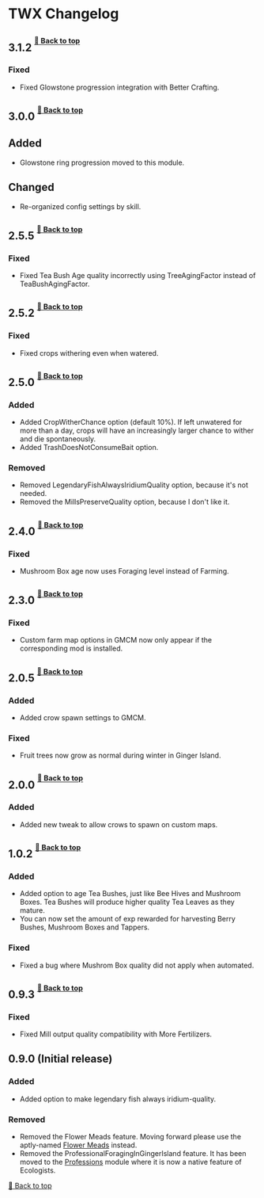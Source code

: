 ﻿# TWX Changelog

## 3.1.2 <sup><sup>[🔼 Back to top](#twx-changelog)</sup></sup>

### Fixed

* Fixed Glowstone progression integration with Better Crafting.

## 3.0.0 <sup><sup>[🔼 Back to top](#twx-changelog)</sup></sup>

## Added

* Glowstone ring progression moved to this module.

## Changed

* Re-organized config settings by skill.

## 2.5.5 <sup><sup>[🔼 Back to top](#twx-changelog)</sup></sup>

### Fixed

* Fixed Tea Bush Age quality incorrectly using TreeAgingFactor instead of TeaBushAgingFactor. 

## 2.5.2 <sup><sup>[🔼 Back to top](#twx-changelog)</sup></sup>

### Fixed

* Fixed crops withering even when watered.

## 2.5.0 <sup><sup>[🔼 Back to top](#twx-changelog)</sup></sup>

### Added

* Added CropWitherChance option (default 10%). If left unwatered for more than a day, crops will have an increasingly larger chance to wither and die spontaneously.
* Added TrashDoesNotConsumeBait option.

### Removed

* Removed LegendaryFishAlwaysIridiumQuality option, because it's not needed.
* Removed the MillsPreserveQuality option, because I don't like it.

## 2.4.0 <sup><sup>[🔼 Back to top](#twx-changelog)</sup></sup>

### Fixed

* Mushroom Box age now uses Foraging level instead of Farming.

## 2.3.0 <sup><sup>[🔼 Back to top](#twx-changelog)</sup></sup>

### Fixed

* Custom farm map options in GMCM now only appear if the corresponding mod is installed.

## 2.0.5 <sup><sup>[🔼 Back to top](#twx-changelog)</sup></sup>

### Added

* Added crow spawn settings to GMCM.

### Fixed

* Fruit trees now grow as normal during winter in Ginger Island.

## 2.0.0 <sup><sup>[🔼 Back to top](#twx-changelog)</sup></sup>

### Added

* Added new tweak to allow crows to spawn on custom maps.

## 1.0.2 <sup><sup>[🔼 Back to top](#twx-changelog)</sup></sup>

### Added

* Added option to age Tea Bushes, just like Bee Hives and Mushroom Boxes. Tea Bushes will produce higher quality Tea Leaves as they mature.
* You can now set the amount of exp rewarded for harvesting Berry Bushes, Mushroom Boxes and Tappers.

### Fixed

* Fixed a bug where Mushrom Box quality did not apply when automated.

## 0.9.3 <sup><sup>[🔼 Back to top](#twx-changelog)</sup></sup>

### Fixed

* Fixed Mill output quality compatibility with More Fertilizers.

## 0.9.0 (Initial release)

### Added

* Added option to make legendary fish always iridium-quality.

### Removed

* Removed the Flower Meads feature. Moving forward please use the aptly-named [Flower Meads](https://www.nexusmods.com/stardewvalley/mods/5767) instead.
* Removed the ProfessionalForagingInGingerIsland feature. It has been moved to the [Professions](../Professions) module where it is now a native feature of Ecologists.

[🔼 Back to top](#twx-changelog)